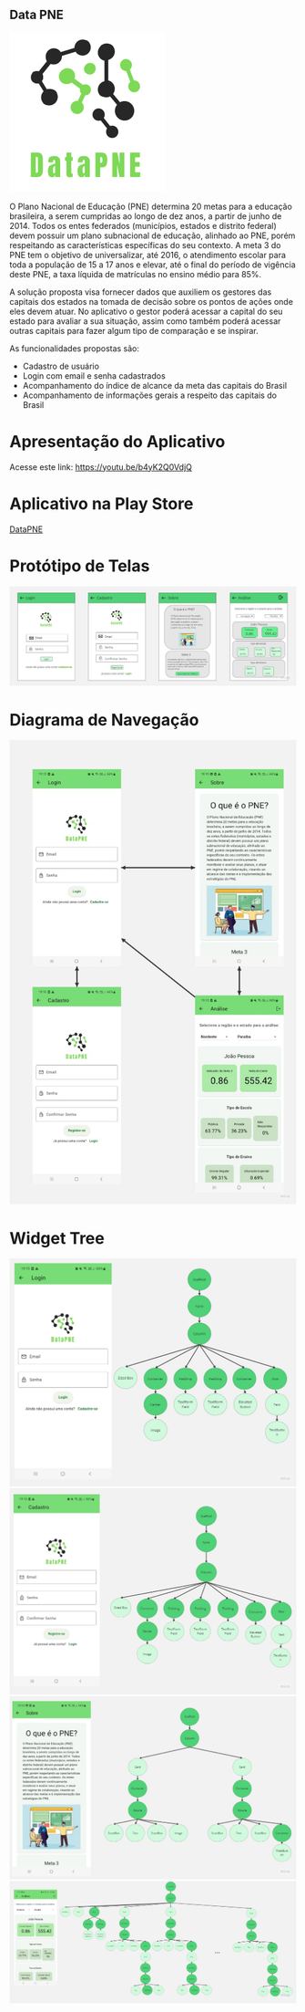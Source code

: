 ## Data PNE

![alt text](https://github.com/ingridalmeidas/data-pne/blob/master/assets/images/logo.png)

O Plano Nacional de Educação (PNE) determina 20 metas para a educação brasileira, a serem cumpridas ao longo de dez anos, a partir de junho de 2014. Todos os entes federados (municípios, estados e distrito federal) devem possuir um plano subnacional de educação, alinhado ao PNE, porém respeitando as características específicas do seu contexto. A meta 3 do PNE tem o objetivo de universalizar, até 2016, o atendimento escolar para toda a população de 15 a 17 anos e elevar, até o final do período de vigência deste PNE, a taxa líquida de matrículas no ensino médio para 85%.

A solução proposta visa fornecer dados que auxiliem os gestores das capitais dos estados na tomada de decisão sobre os pontos de ações onde eles devem atuar. No aplicativo o gestor poderá acessar a capital do seu estado para avaliar a sua situação, assim como também poderá acessar outras capitais para fazer algum tipo de comparação e se inspirar.

As funcionalidades propostas são:
- Cadastro de usuário
- Login com email e senha cadastrados
- Acompanhamento do índice de alcance da meta das capitais do Brasil
- Acompanhamento de informações gerais a respeito das capitais do Brasil

# Apresentação do Aplicativo
Acesse este link: https://youtu.be/b4yK2Q0VdjQ

# Aplicativo na Play Store
[DataPNE](https://play.google.com/apps/internaltest/4701066629246416879')

# Protótipo de Telas
![alt text](https://github.com/ingridalmeidas/data-pne/blob/master/entregaveis/prototipo_de_telas.jpg)

# Diagrama de Navegação
![alt text](https://github.com/ingridalmeidas/data-pne/blob/master/entregaveis/diagrama_de_navegacao.jpg)

# Widget Tree
![alt text](https://github.com/ingridalmeidas/data-pne/blob/master/entregaveis/screen_login.jpg)
![alt text](https://github.com/ingridalmeidas/data-pne/blob/master/entregaveis/screen_cadastro.jpg)
![alt text](https://github.com/ingridalmeidas/data-pne/blob/master/entregaveis/screen_sobre.jpg)
![alt text](https://github.com/ingridalmeidas/data-pne/blob/master/entregaveis/screen_analise.jpg)